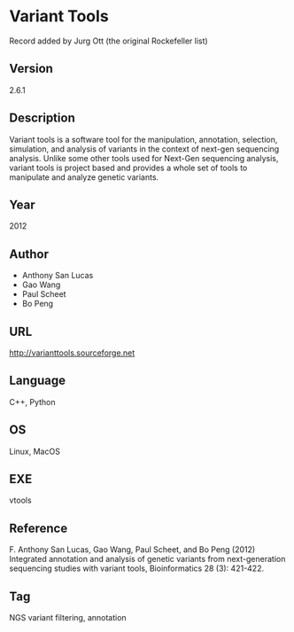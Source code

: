 # Variant Tools
Record added by Jurg Ott (the original Rockefeller list)

## Version
2.6.1

## Description
Variant tools is a software tool for the manipulation, annotation, selection, simulation, and analysis of variants in the context of next-gen sequencing analysis. Unlike some other tools used for Next-Gen sequencing analysis, variant tools is project based and provides a whole set of tools to manipulate and analyze genetic variants.

## Year
2012

## Author
* Anthony San Lucas
* Gao Wang
* Paul Scheet
* Bo Peng

## URL
http://varianttools.sourceforge.net

## Language
C++, Python

## OS
Linux, MacOS

## EXE
vtools

## Reference
F. Anthony San Lucas, Gao Wang, Paul Scheet, and Bo Peng (2012) Integrated annotation and analysis of genetic variants from next-generation sequencing studies with variant tools, Bioinformatics 28 (3): 421-422.

## Tag
NGS variant filtering, annotation